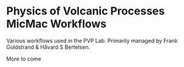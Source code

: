 # Physics of Volcanic Processes MicMac Workflows

Various workflows used in the PVP Lab. 
Primarily managed by Frank Guldstrand & Håvard S Bertelsen.

More to come
